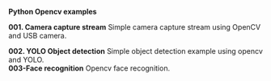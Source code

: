 **Python Opencv examples**


__001. Camera capture stream__
    Simple camera capture stream using OpenCV and USB camera.

__002. YOLO Object detection__
    Simple object detection example using opencv and YOLO.
<br>
__003-Face recognition__
    Opencv face recognition.
